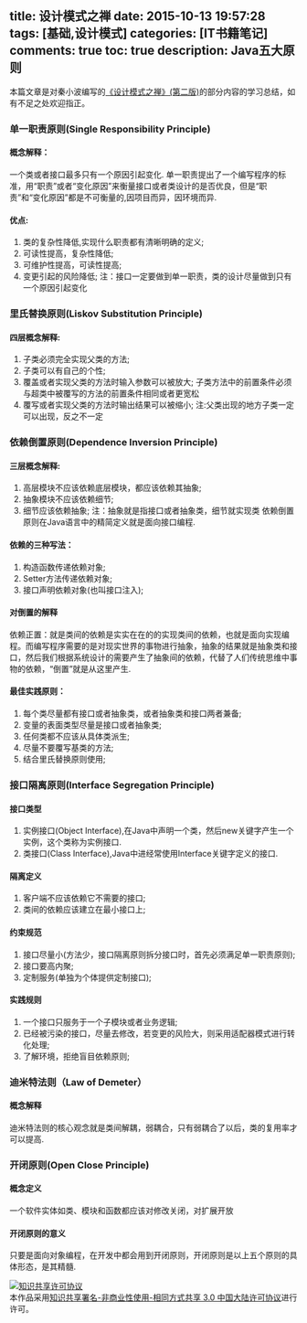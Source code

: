 title: 设计模式之禅
date: 2015-10-13 19:57:28
tags: [基础,设计模式]
categories: [IT书籍笔记]
comments: true
toc: true
description: Java五大原则
---
本篇文章是对秦小波编写的[《设计模式之禅》(第二版)](http://baike.baidu.com/view/3308505.htm)的部分内容的学习总结，如有不足之处欢迎指正。

### 单一职责原则(Single Responsibility Principle)

#### 概念解释：

  一个类或者接口最多只有一个原因引起变化.
  单一职责提出了一个编写程序的标准，用“职责”或者“变化原因”来衡量接口或者类设计的是否优良，但是“职责”和“变化原因”都是不可衡量的,因项目而异，因环境而异.

#### 优点:

  1. 类的复杂性降低,实现什么职责都有清晰明确的定义;
  2. 可读性提高，复杂性降低;
  3. 可维护性提高，可读性提高;
  4. 变更引起的风险降低;
 注：接口一定要做到单一职责，类的设计尽量做到只有一个原因引起变化

### 里氏替换原则(Liskov Substitution Principle)

#### 四层概念解释:

 1. 子类必须完全实现父类的方法;
 2. 子类可以有自己的个性;
 3. 覆盖或者实现父类的方法时输入参数可以被放大;
 子类方法中的前置条件必须与超类中被覆写的方法的前置条件相同或者更宽松
 4. 覆写或者实现父类的方法时输出结果可以被缩小;
注:父类出现的地方子类一定可以出现，反之不一定

### 依赖倒置原则(Dependence Inversion Principle)

#### 三层概念解释:

1. 高层模块不应该依赖底层模块，都应该依赖其抽象;
2. 抽象模块不应该依赖细节;
3. 细节应该依赖抽象;
注：抽象就是指接口或者抽象类，细节就实现类
依赖倒置原则在Java语言中的精简定义就是面向接口编程.

#### 依赖的三种写法：

1. 构造函数传递依赖对象;
2. Setter方法传递依赖对象;
3. 接口声明依赖对象(也叫接口注入);

#### 对倒置的解释

依赖正置：就是类间的依赖是实实在在的的实现类间的依赖，也就是面向实现编程。而编写程序需要的是对现实世界的事物进行抽象，抽象的结果就是抽象类和接口，然后我们根据系统设计的需要产生了抽象间的依赖，代替了人们传统思维中事物的依赖，“倒置”就是从这里产生.

#### 最佳实践原则：

1. 每个类尽量都有接口或者抽象类，或者抽象类和接口两者兼备;
2. 变量的表面类型尽量是接口或者抽象类;
3. 任何类都不应该从具体类派生;
4. 尽量不要覆写基类的方法;
5. 结合里氏替换原则使用;

### 接口隔离原则(Interface Segregation Principle)

#### 接口类型
1. 实例接口(Object Interface),在Java中声明一个类，然后new关键字产生一个实例，这个类称为实例接口.
2. 类接口(Class Interface),Java中进经常使用Interface关键字定义的接口.

#### 隔离定义

1. 客户端不应该依赖它不需要的接口;
2. 类间的依赖应该建立在最小接口上;

#### 约束规范

1. 接口尽量小(方法少，接口隔离原则拆分接口时，首先必须满足单一职责原则);
2. 接口要高内聚;
3. 定制服务(单独为个体提供定制接口);

#### 实践规则

1. 一个接口只服务于一个子模块或者业务逻辑;
2. 已经被污染的接口，尽量去修改，若变更的风险大，则采用适配器模式进行转化处理;
3. 了解环境，拒绝盲目依赖原则;

### 迪米特法则（Law of Demeter）

#### 概念解释

迪米特法则的核心观念就是类间解耦，弱耦合，只有弱耦合了以后，类的复用率才可以提高.

### 开闭原则(Open Close Principle)

#### 概念定义

一个软件实体如类、模块和函数都应该对修改关闭，对扩展开放

#### 开闭原则的意义

只要是面向对象编程，在开发中都会用到开闭原则，开闭原则是以上五个原则的具体形态，是其精髓.


<a rel="license" href="http://creativecommons.org/licenses/by-nc-sa/3.0/cn/"><img alt="知识共享许可协议" style="border-width:0" src="https://i.creativecommons.org/l/by-nc-sa/3.0/cn/88x31.png" /></a><br />本作品采用<a rel="license" href="http://creativecommons.org/licenses/by-nc-sa/3.0/cn/">知识共享署名-非商业性使用-相同方式共享 3.0 中国大陆许可协议</a>进行许可。






